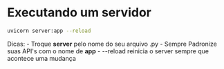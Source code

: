 # Executando um servidor

```bash
uvicorn server:app --reload
```

Dicas:
    - Troque __server__ pelo nome do seu arquivo .py
    - Sempre Padronize suas API's com o nome de __app__
    - --reload reinicia o server sempre que acontece uma mudança
